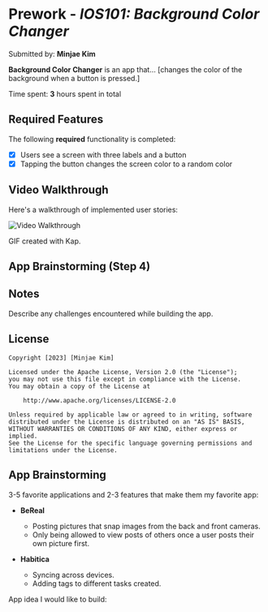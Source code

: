 # Prework - *IOS101: Background Color Changer*

Submitted by: **Minjae Kim**

**Background Color Changer** is an app that... [changes the color of the background when a button is pressed.] 

Time spent: **3** hours spent in total

## Required Features

The following **required** functionality is completed:

- [x] Users see a screen with three labels and a button
- [x] Tapping the button changes the screen color to a random color
 
## Video Walkthrough

Here's a walkthrough of implemented user stories:

<img src='https://media.giphy.com/media/v1.Y2lkPTc5MGI3NjExNmZobnFwdTI0a3NxbGV0ZmZybDdqbWV6a3o4Y3lrd2ZlN2Izb29pciZlcD12MV9pbnRlcm5hbF9naWZfYnlfaWQmY3Q9Zw/kguhIeEwzYiS9PFKcX/giphy.gif' title='Video Walkthrough' width='' alt='Video Walkthrough' />

<!-- Replace this with whatever GIF tool you used! -->
GIF created with Kap.
<!-- Recommended tools:
[Kap](https://getkap.co/) for macOS
[ScreenToGif](https://www.screentogif.com/) for Windows
[peek](https://github.com/phw/peek) for Linux. -->

## App Brainstorming (Step 4)

## Notes

Describe any challenges encountered while building the app.

## License

    Copyright [2023] [Minjae Kim]

    Licensed under the Apache License, Version 2.0 (the "License");
    you may not use this file except in compliance with the License.
    You may obtain a copy of the License at

        http://www.apache.org/licenses/LICENSE-2.0

    Unless required by applicable law or agreed to in writing, software
    distributed under the License is distributed on an "AS IS" BASIS,
    WITHOUT WARRANTIES OR CONDITIONS OF ANY KIND, either express or implied.
    See the License for the specific language governing permissions and
    limitations under the License.

## App Brainstorming

3-5 favorite applications and 2-3 features that make them my favorite app:

- **BeReal**
    - Posting pictures that snap images from the back and front cameras.
    - Only being allowed to view posts of others once a user posts their own picture first.

- **Habitica**
    - Syncing across devices.
    - Adding tags to different tasks created.

App idea I would like to build:
    
